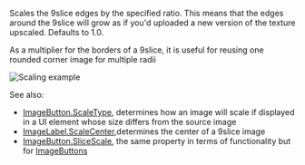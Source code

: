 Scales the 9slice edges by the specified ratio. This means that the edges
around the 9slice will grow as if you'd uploaded a new version of the
texture upscaled. Defaults to 1.0.

As a multiplier for the borders of a 9slice, it is useful for reusing one
rounded corner image for multiple radii

![Scaling example][1]

See also:

- [ImageButton.ScaleType](https://create.roblox.com/docs/reference/engine/classes/ImageButton#ScaleType), determines how an image will scale if displayed
  in a UI element whose size differs from the source image
- [ImageLabel.ScaleCenter](https://create.roblox.com/docs/reference/engine/classes/ImageLabel#ScaleCenter),determines the center of a 9slice image
- [ImageButton.SliceScale](https://create.roblox.com/docs/reference/engine/classes/ImageButton#SliceScale), the same property in terms of functionality
  but for [ImageButtons](https://create.roblox.com/docs/reference/engine/classes/ImageButton)

[1]: https://prod.docsiteassets.roblox.com/assets/blt7c4fd76823eb8e42/image.png
